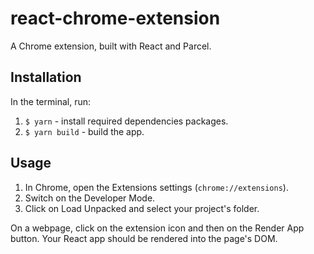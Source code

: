 # react-chrome-extension
A Chrome extension, built with React and Parcel.

## Installation
In the terminal, run:
1. `$ yarn` - install required dependencies packages.
2. `$ yarn build` - build the app.

## Usage
1. In Chrome, open the Extensions settings (`chrome://extensions`).
2. Switch on the Developer Mode.
3. Click on Load Unpacked and select your project's folder.

On a webpage, click on the extension icon and then on the Render App button. Your React app should be rendered into the page's DOM.
